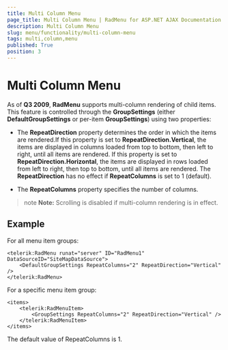 ```yaml
---
title: Multi Column Menu
page_title: Multi Column Menu | RadMenu for ASP.NET AJAX Documentation
description: Multi Column Menu
slug: menu/functionality/multi-column-menu
tags: multi,column,menu
published: True
position: 3
---
```


# Multi Column Menu



As of **Q3 2009**, **RadMenu** supports multi-column rendering of child items. This feature is controlled through the **GroupSettings** (either **DefaultGroupSettings** or per-item **GroupSettings**) using two properties:

* The **RepeatDirection** property determines the order in which the items are rendered.If this property is set to **RepeatDirection.Vertical**, the items are displayed in columns loaded from top to bottom, then left to right, until all items are rendered. If this property is set to **RepeatDirection.Horizontal**, the items are displayed in rows loaded from left to right, then top to bottom, until all items are rendered. The **RepeatDirection** has no effect if **RepeatColumns** is set to 1 (default).

* The **RepeatColumns** property specifies the number of columns.

>note  **Note:** Scrolling is disabled if multi-column rendering is in effect.
>


## Example

For all menu item groups:

````ASPNET
<telerik:RadMenu runat="server" ID="RadMenu1" DataSourceID="SiteMapDataSource">
    <DefaultGroupSettings RepeatColumns="2" RepeatDirection="Vertical" />
</telerik:RadMenu>
````

For a specific menu item group:

````ASPNET
<items>    
    <telerik:RadMenuItem>        
        <GroupSettings RepeatColumns="2" RepeatDirection="Vertical" />    
    </telerik:RadMenuItem>
</items>
````

The default value of RepeatColumns is 1.


